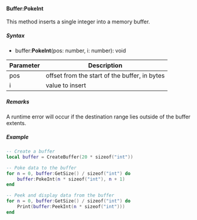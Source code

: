 #### Buffer:PokeInt
This method inserts a single integer into a memory buffer.

##### Syntax
- buffer:**PokeInt**(pos: number, i: number): void

| Parameter | Description |
| ----- | ----- |
| pos | offset from the start of the buffer, in bytes |
| i | value to insert |

##### Remarks
A runtime error will occur if the destination range lies outside of the buffer extents.

##### Example
```lua
-- Create a buffer
local buffer = CreateBuffer(20 * sizeof("int"))

-- Poke data to the buffer
for n = 0, buffer:GetSize() / sizeof("int") do
    buffer:PokeInt(n * sizeof("int"), n + 1)
end

-- Peek and display data from the buffer
for n = 0, buffer:GetSize() / sizeof("int") do
    Print(buffer:PeekInt(n * sizeof("int")))
end
```
